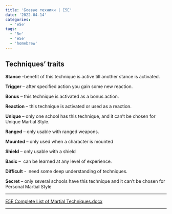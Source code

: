 ```yaml
---
title: 'Боевые техники | E5E'
date: '2022-04-14'
categories:
  - 'e5e'
tags:
  - '5e'
  - 'e5e'
  - 'homebrew'
---
```


## Techniques’ traits

**Stance** –benefit of this technique is active till another stance is activated.

**Trigger** – after specified action you gain some new reaction.

**Bonus** – this technique is activated as a bonus action.

**Reaction** – this technique is activated or used as a reaction.

**Unique** – only one school has this technique, and it can’t be chosen for Unique Martial Style.

**Ranged** – only usable with ranged weapons.

**Mounted** – only used when a character is mounted

**Shield** – only usable with a shield

**Basic** –  can be learned at any level of experience.

**Difficult** \-  need some deep understanding of techniques.

**Secret** – only several schools have this technique and it can’t be chosen for Personal Martial Style

---

[E5E Complete List of Martial Techniques.docx](https://1drv.ms/w/s!Atcrhwwo1lBA19dWPcQSbHST1H7kRw?e=rnzQGS)

---

